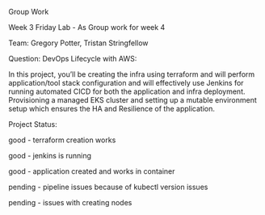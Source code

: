 Group Work


Week 3 Friday Lab - As Group work for week 4

Team: Gregory Potter, Tristan Stringfellow


Question:
DevOps Lifecycle with AWS:

In this project, you’ll be creating the infra using terraform and will perform application/tool stack configuration and will effectively use Jenkins for running automated CICD for both the application and infra deployment. Provisioning a managed EKS cluster and setting up a mutable environment setup which ensures the HA and Resilience of the application.

Project Status:

good - terraform creation works

good - jenkins is running

good - application created and works in container

pending - pipeline issues because of kubectl version issues

pending - issues with creating nodes
